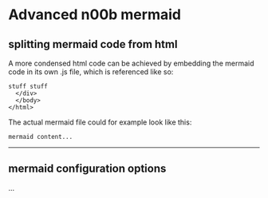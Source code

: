 # Advanced n00b mermaid

## splitting mermaid code from html
A more condensed html code can be achieved by embedding the mermaid code in its own .js file, which is referenced like so:

```
stuff stuff
  </div>
  </body>
</html>
```
The actual mermaid file could for example look like this:

```
mermaid content...
```
---

## mermaid configuration options

...

